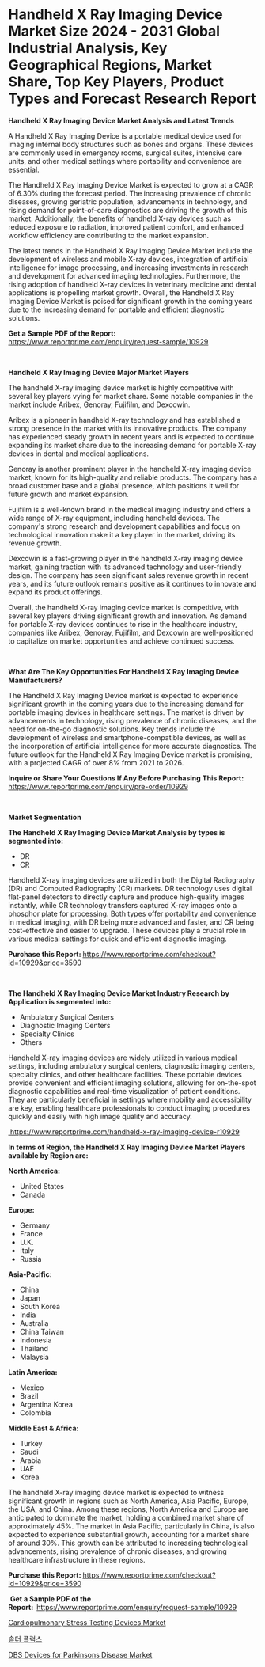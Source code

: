 <p><h1>Handheld X Ray Imaging Device Market Size 2024 - 2031 Global Industrial Analysis, Key Geographical Regions, Market Share, Top Key Players, Product Types and Forecast Research Report</h1></p><p><strong>Handheld X Ray Imaging Device Market Analysis and Latest Trends</strong></p>
<p><p>A Handheld X Ray Imaging Device is a portable medical device used for imaging internal body structures such as bones and organs. These devices are commonly used in emergency rooms, surgical suites, intensive care units, and other medical settings where portability and convenience are essential.</p><p>The Handheld X Ray Imaging Device Market is expected to grow at a CAGR of 6.30% during the forecast period. The increasing prevalence of chronic diseases, growing geriatric population, advancements in technology, and rising demand for point-of-care diagnostics are driving the growth of this market. Additionally, the benefits of handheld X-ray devices such as reduced exposure to radiation, improved patient comfort, and enhanced workflow efficiency are contributing to the market expansion.</p><p>The latest trends in the Handheld X Ray Imaging Device Market include the development of wireless and mobile X-ray devices, integration of artificial intelligence for image processing, and increasing investments in research and development for advanced imaging technologies. Furthermore, the rising adoption of handheld X-ray devices in veterinary medicine and dental applications is propelling market growth. Overall, the Handheld X Ray Imaging Device Market is poised for significant growth in the coming years due to the increasing demand for portable and efficient diagnostic solutions.</p></p>
<p><strong>Get a Sample PDF of the Report:&nbsp;</strong> <a href="https://www.reportprime.com/enquiry/request-sample/10929">https://www.reportprime.com/enquiry/request-sample/10929</a></p>
<p>&nbsp;</p>
<p><strong>Handheld X Ray Imaging Device Major Market Players</strong></p>
<p><p>The handheld X-ray imaging device market is highly competitive with several key players vying for market share. Some notable companies in the market include Aribex, Genoray, Fujifilm, and Dexcowin.</p><p>Aribex is a pioneer in handheld X-ray technology and has established a strong presence in the market with its innovative products. The company has experienced steady growth in recent years and is expected to continue expanding its market share due to the increasing demand for portable X-ray devices in dental and medical applications.</p><p>Genoray is another prominent player in the handheld X-ray imaging device market, known for its high-quality and reliable products. The company has a broad customer base and a global presence, which positions it well for future growth and market expansion.</p><p>Fujifilm is a well-known brand in the medical imaging industry and offers a wide range of X-ray equipment, including handheld devices. The company's strong research and development capabilities and focus on technological innovation make it a key player in the market, driving its revenue growth.</p><p>Dexcowin is a fast-growing player in the handheld X-ray imaging device market, gaining traction with its advanced technology and user-friendly design. The company has seen significant sales revenue growth in recent years, and its future outlook remains positive as it continues to innovate and expand its product offerings.</p><p>Overall, the handheld X-ray imaging device market is competitive, with several key players driving significant growth and innovation. As demand for portable X-ray devices continues to rise in the healthcare industry, companies like Aribex, Genoray, Fujifilm, and Dexcowin are well-positioned to capitalize on market opportunities and achieve continued success.</p></p>
<p>&nbsp;</p>
<p><strong>What Are The Key Opportunities For Handheld X Ray Imaging Device Manufacturers?</strong></p>
<p><p>The Handheld X Ray Imaging Device market is expected to experience significant growth in the coming years due to the increasing demand for portable imaging devices in healthcare settings. The market is driven by advancements in technology, rising prevalence of chronic diseases, and the need for on-the-go diagnostic solutions. Key trends include the development of wireless and smartphone-compatible devices, as well as the incorporation of artificial intelligence for more accurate diagnostics. The future outlook for the Handheld X Ray Imaging Device market is promising, with a projected CAGR of over 8% from 2021 to 2026.</p></p>
<p><strong>Inquire or Share Your Questions If Any Before Purchasing This Report:</strong> <a href="https://www.reportprime.com/enquiry/pre-order/10929">https://www.reportprime.com/enquiry/pre-order/10929</a></p>
<p>&nbsp;</p>
<p><strong>Market Segmentation</strong></p>
<p><strong>The Handheld X Ray Imaging Device Market Analysis by types is segmented into:</strong></p>
<p><ul><li>DR</li><li>CR</li></ul></p>
<p><p>Handheld X-ray imaging devices are utilized in both the Digital Radiography (DR) and Computed Radiography (CR) markets. DR technology uses digital flat-panel detectors to directly capture and produce high-quality images instantly, while CR technology transfers captured X-ray images onto a phosphor plate for processing. Both types offer portability and convenience in medical imaging, with DR being more advanced and faster, and CR being cost-effective and easier to upgrade. These devices play a crucial role in various medical settings for quick and efficient diagnostic imaging.</p></p>
<p><strong>Purchase this Report:&nbsp;</strong><a href="https://www.reportprime.com/checkout?id=10929&price=3590">https://www.reportprime.com/checkout?id=10929&price=3590</a></p>
<p>&nbsp;</p>
<p><strong>The Handheld X Ray Imaging Device Market Industry Research by Application is segmented into:</strong></p>
<p><ul><li>Ambulatory Surgical Centers</li><li>Diagnostic Imaging Centers</li><li>Specialty Clinics</li><li>Others</li></ul></p>
<p><p>Handheld X-ray imaging devices are widely utilized in various medical settings, including ambulatory surgical centers, diagnostic imaging centers, specialty clinics, and other healthcare facilities. These portable devices provide convenient and efficient imaging solutions, allowing for on-the-spot diagnostic capabilities and real-time visualization of patient conditions. They are particularly beneficial in settings where mobility and accessibility are key, enabling healthcare professionals to conduct imaging procedures quickly and easily with high image quality and accuracy.</p></p>
<p><a href="https://www.reportprime.com/handheld-x-ray-imaging-device-r10929">&nbsp;https://www.reportprime.com/handheld-x-ray-imaging-device-r10929</a></p>
<p><strong>In terms of Region, the Handheld X Ray Imaging Device Market Players available by Region are:</strong></p>
<p>
    <p> <strong> North America: </strong>
        <ul>
            <li>United States</li>
            <li>Canada</li>
        </ul>
        </p> 
    <p> <strong> Europe: </strong>
        <ul>
            <li>Germany</li>
            <li>France</li>
            <li>U.K.</li>
            <li>Italy</li>
            <li>Russia</li>
        </ul>
        </p> 
    <p> <strong> Asia-Pacific: </strong>
        <ul>
            <li>China</li>
            <li>Japan</li>
            <li>South Korea</li>
            <li>India</li>
            <li>Australia</li>
            <li>China Taiwan</li>
            <li>Indonesia</li>
            <li>Thailand</li>
            <li>Malaysia</li>
        </ul>
        </p> 
    <p> <strong> Latin America: </strong>
        <ul>
            <li>Mexico</li>
            <li>Brazil</li>
            <li>Argentina Korea</li>
            <li>Colombia</li>
        </ul>
        </p> 
    <p> <strong> Middle East & Africa: </strong>
        <ul>
            <li>Turkey</li>
            <li>Saudi</li>
            <li>Arabia</li>
            <li>UAE</li>
            <li>Korea</li>
        </ul>
    </p>
    </p>
<p><p>The handheld X-ray imaging device market is expected to witness significant growth in regions such as North America, Asia Pacific, Europe, the USA, and China. Among these regions, North America and Europe are anticipated to dominate the market, holding a combined market share of approximately 45%. The market in Asia Pacific, particularly in China, is also expected to experience substantial growth, accounting for a market share of around 30%. This growth can be attributed to increasing technological advancements, rising prevalence of chronic diseases, and growing healthcare infrastructure in these regions.</p></p>
<p><strong>Purchase this Report: </strong><a href="https://www.reportprime.com/checkout?id=10929&price=3590">https://www.reportprime.com/checkout?id=10929&price=3590</a></p>
<p>&nbsp;<strong>Get a Sample PDF of the Report:&nbsp;&nbsp;</strong><a href="https://www.reportprime.com/enquiry/request-sample/10929">https://www.reportprime.com/enquiry/request-sample/10929</a></p>
<p><strong></strong></p>
<p><p><a href="https://github.com/shotows/Market-Research-Report-List-2/blob/main/cardiopulmonary-stress-testing-devices-market.md">Cardiopulmonary Stress Testing Devices Market</a></p><p><a href="https://github.com/darrellockm3ytan895656/Market-Research-Report-List-1/blob/main/766147422205.md">솔더 플럭스</a></p><p><a href="https://github.com/beatblasta/Market-Research-Report-List-2/blob/main/dbs-devices-for-parkinsons-disease-market.md">DBS Devices for Parkinsons Disease Market</a></p></p>